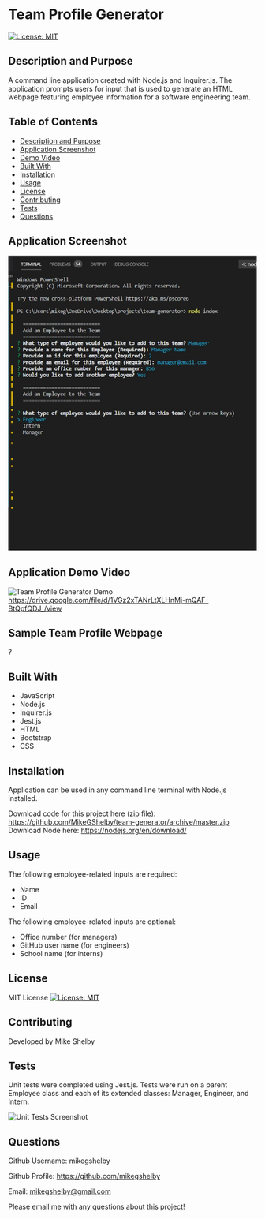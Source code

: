 # Team Profile Generator
[![License: MIT](https://img.shields.io/badge/License-MIT-yellow.svg)](https://opensource.org/licenses/MIT)

## Description and Purpose
A command line application created with Node.js and Inquirer.js. The application prompts users for input that is used to generate an HTML webpage featuring employee information for a software engineering team.

## Table of Contents
  - [Description and Purpose](#description-and-purpose)
  - [Application Screenshot](#application-screenshot)
  - [Demo Video](#demo)
  - [Built With](#built-with)
  - [Installation](#installation)
  - [Usage](#usage)
  - [License](#license)
  - [Contributing](#contributing)
  - [Tests](#tests)
  - [Questions](#questions)

## Application Screenshot
![Team Profile Generator Screenshot](https://github.com/mikegshelby/team-generator/raw/master/assets/images/application-screenshot.jpg "Application Screenshot")

## Application Demo Video
![Team Profile Generator Demo](https://github.com/mikegshelby/team-generator/raw/master/assets/videos/application-demo.jpg "Application Demo")
https://drive.google.com/file/d/1VGz2xTANrLtXLHnMj-mQAF-BtQpfQDJ_/view

## Sample Team Profile Webpage
?
## Built With
* JavaScript
* Node.js
* Inquirer.js
* Jest.js
* HTML
* Bootstrap
* CSS

## Installation
Application can be used in any command line terminal with Node.js installed.

Download code for this project here (zip file): https://github.com/MikeGShelby/team-generator/archive/master.zip
Download Node here: https://nodejs.org/en/download/

## Usage
The following employee-related inputs are required:
- Name
- ID
- Email

The following employee-related inputs are optional:
- Office number (for managers)
- GitHub user name (for engineers)
- School name (for interns)

## License
MIT License
[![License: MIT](https://img.shields.io/badge/License-MIT-yellow.svg)](https://opensource.org/licenses/MIT)

## Contributing
Developed by Mike Shelby

## Tests
Unit tests were completed using Jest.js. Tests were run on a parent Employee class and each of its extended classes: Manager, Engineer, and Intern.

![Unit Tests Screenshot](https://github.com/mikegshelby/team-generator/raw/master/assets/videos/four-passing-tests.gif "Tests GIF")

## Questions
Github Username: mikegshelby

Github Profile: https://github.com/mikegshelby

Email: mikegshelby@gmail.com

Please email me with any questions about this project!